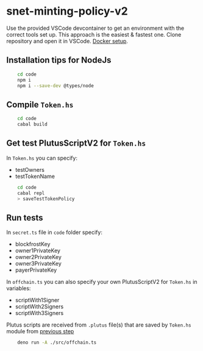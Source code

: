 # snet-minting-policy-v2

Use the provided VSCode devcontainer to get an environment with the correct tools set up.
This approach is the easiest & fastest one. Clone repository and open it in VSCode.
[Docker setup](https://iog-academy.gitbook.io/plutus-pioneers-program-fourth-cohort/preliminary-work/setup/docker).

## Installation tips for NodeJs
```sh
    cd code
    npm i
    npm i --save-dev @types/node
```

## Compile `Token.hs`

```sh
    cd code
    cabal build
```

## Get test PlutusScriptV2 for `Token.hs`

In `Token.hs` you can specify:
 - testOwners
 - testTokenName

```sh
    cd code
    cabal repl
    > saveTestTokenPolicy
```

## Run tests 

In `secret.ts` file  in `code` folder specify:
- blockfrostKey
- owner1PrivateKey
- owner2PrivateKey
- owner3PrivateKey
- payerPrivateKey

In `offchain.ts` you can also specify your own PlutusScriptV2 for `Token.hs` in variables:
- scriptWith1Signer
- scriptWith2Signers
- scriptWith3Signers

Plutus scripts are received from `.plutus` file(s) that are saved by  `Token.hs` module from [previous step](#run-tests)

```sh
    deno run -A ./src/offchain.ts
```

